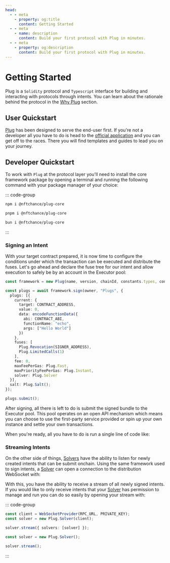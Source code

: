 ```yaml
---
head:
  - - meta
    - property: og:title
      content: Getting Started
  - - meta
    - name: description
      content: Build your first protocol with Plug in minutes.
  - - meta
    - property: og:description
      content: Build your first protocol with Plug in minutes.
---
```


# Getting Started

Plug is a `Solidity` protocol and `Typescript` interface for building and interacting with protocols through intents. You can learn about the rationale behind the protocol in the [Why Plug](/introduction/why-plug) section.

## User Quickstart

[Plug](/) has been designed to serve the end-user first. If you're not a developer all you have to do is head to the [official application](https://onplug.io) and you can get off to the races. There you will find templates and guides to lead you on your journey.

## Developer Quickstart

To work with `Plug` at the protocol layer you'll need to install the core framework package by opening a terminal and running the following command with your package manager of your choice:

::: code-group

```bash [npm]
npm i @nftchance/plug-core
```

```bash [pnpm]
pnpm i @nftchance/plug-core
```

```bash [bun]
bun i @nftchance/plug-core
```

:::

### Signing an Intent

With your target contract prepared, it is now time to configure the conditions under which the transaction can be executed and distribute the fuses. Let's go ahead and declare the fuse tree for our intent and allow execution to safely be by an account in the Executor pool:

```typescript [sign]
const framework = new Plug(name, version, chainId, constants.types, contract);

const plugs = await framework.sign(owner, "Plugs", {
  plugs: [{
    current: {
      target: CONTRACT_ADDRESS,
      value: 0,
      data: encodeFunctionData({
        abi: CONTRACT_ABI,
        functionName: "echo",
        args: ["Hello World"]
      })
    },
    fuses: [
      Plug.Revocation(SIGNER_ADDRESS),
      Plug.LimitedCalls(1)
    ],
    fee: 0,
    maxFeePerGas: Plug.Fast,
    maxPriorityFeePerGas: Plug.Instant,
    solver: Plug.Solver
  }],
  salt: Plug.Salt();
});

plugs.submit();
```

After signing, all there is left to do is submit the signed bundle to the Executor pool. This pool operates on an open API mechanism which means you can choose to use the first-party service provided or spin up your own instance and settle your own transactions.

When you're ready, all you have to do is run a single line of code like:

### Streaming Intents

On the other side of things, [Solvers](/core/solvers) have the ability to listen for newly created intents that can be submit onchain. Using the same framework used to sign intents, a [Solver](/core/solvers) can open a connection to the distribution WebSocket with:

With this, you have the ability to receive a stream of all newly signed intents. If you would like to only receive intents that your [Solver](/core/solvers) has permission to manage and run you can do so easily by opening your stream with:

::: code-group

```typescript [exclusive]
const client = WebSocketProvider(RPC_URL, PRIVATE_KEY);
const solver = new Plug.Solver(client);

solver.stream({ solvers: [solver] });
```

```typescript [all]
const solver = new Plug.Solver();

solver.stream();
```

:::
